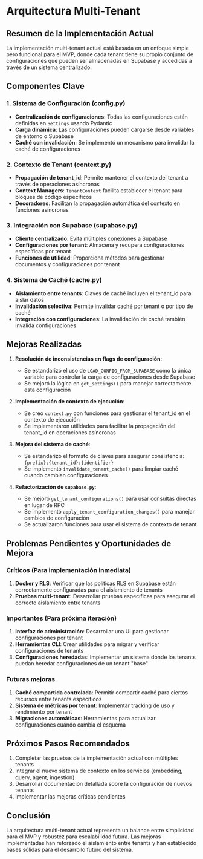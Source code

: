 # Arquitectura Multi-Tenant

## Resumen de la Implementación Actual

La implementación multi-tenant actual está basada en un enfoque simple pero funcional para el MVP, donde cada tenant tiene su propio conjunto de configuraciones que pueden ser almacenadas en Supabase y accedidas a través de un sistema centralizado.

## Componentes Clave

### 1. Sistema de Configuración (config.py)

- **Centralización de configuraciones**: Todas las configuraciones están definidas en `Settings` usando Pydantic
- **Carga dinámica**: Las configuraciones pueden cargarse desde variables de entorno o Supabase
- **Caché con invalidación**: Se implementó un mecanismo para invalidar la caché de configuraciones

### 2. Contexto de Tenant (context.py)

- **Propagación de tenant_id**: Permite mantener el contexto del tenant a través de operaciones asíncronas
- **Context Managers**: `TenantContext` facilita establecer el tenant para bloques de código específicos
- **Decoradores**: Facilitan la propagación automática del contexto en funciones asíncronas

### 3. Integración con Supabase (supabase.py)

- **Cliente centralizado**: Evita múltiples conexiones a Supabase
- **Configuraciones por tenant**: Almacena y recupera configuraciones específicas por tenant
- **Funciones de utilidad**: Proporciona métodos para gestionar documentos y configuraciones por tenant

### 4. Sistema de Caché (cache.py)

- **Aislamiento entre tenants**: Claves de caché incluyen el tenant_id para aislar datos
- **Invalidación selectiva**: Permite invalidar caché por tenant o por tipo de caché
- **Integración con configuraciones**: La invalidación de caché también invalida configuraciones

## Mejoras Realizadas

1. **Resolución de inconsistencias en flags de configuración**:
   - Se estandarizó el uso de `LOAD_CONFIG_FROM_SUPABASE` como la única variable para controlar la carga de configuraciones desde Supabase
   - Se mejoró la lógica en `get_settings()` para manejar correctamente esta configuración

2. **Implementación de contexto de ejecución**:
   - Se creó `context.py` con funciones para gestionar el tenant_id en el contexto de ejecución
   - Se implementaron utilidades para facilitar la propagación del tenant_id en operaciones asíncronas

3. **Mejora del sistema de caché**:
   - Se estandarizó el formato de claves para asegurar consistencia: `{prefix}:{tenant_id}:{identifier}`
   - Se implementó `invalidate_tenant_cache()` para limpiar caché cuando cambian configuraciones

4. **Refactorización de `supabase.py`**:
   - Se mejoró `get_tenant_configurations()` para usar consultas directas en lugar de RPC
   - Se implementó `apply_tenant_configuration_changes()` para manejar cambios de configuración
   - Se actualizaron funciones para usar el sistema de contexto de tenant

## Problemas Pendientes y Oportunidades de Mejora

### Críticos (Para implementación inmediata)

1. **Docker y RLS**: Verificar que las políticas RLS en Supabase están correctamente configuradas para el aislamiento de tenants
2. **Pruebas multi-tenant**: Desarrollar pruebas específicas para asegurar el correcto aislamiento entre tenants

### Importantes (Para próxima iteración)

1. **Interfaz de administración**: Desarrollar una UI para gestionar configuraciones por tenant
2. **Herramientas CLI**: Crear utilidades para migrar y verificar configuraciones de tenants
3. **Configuraciones heredadas**: Implementar un sistema donde los tenants puedan heredar configuraciones de un tenant "base"

### Futuras mejoras

1. **Caché compartida controlada**: Permitir compartir caché para ciertos recursos entre tenants específicos
2. **Sistema de métricas por tenant**: Implementar tracking de uso y rendimiento por tenant
3. **Migraciones automáticas**: Herramientas para actualizar configuraciones cuando cambia el esquema

## Próximos Pasos Recomendados

1. Completar las pruebas de la implementación actual con múltiples tenants
2. Integrar el nuevo sistema de contexto en los servicios (embedding, query, agent, ingestion)
3. Desarrollar documentación detallada sobre la configuración de nuevos tenants
4. Implementar las mejoras críticas pendientes

## Conclusión

La arquitectura multi-tenant actual representa un balance entre simplicidad para el MVP y robustez para escalabilidad futura. Las mejoras implementadas han reforzado el aislamiento entre tenants y han establecido bases sólidas para el desarrollo futuro del sistema.
